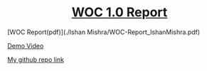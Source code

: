 <h1 align="center"> <ins>WOC 1.0 Report</ins> </h1>

[WOC Report(pdf)](./Ishan Mishra/WOC-Report_IshanMishra.pdf)

[Demo Video](https://drive.google.com/file/d/1xN_yp92PPlvgi6sQLofuooIAk3vY4vT2/view?usp=sharing)

[My github repo link](https://github.com/ishanExtreme/DustBinz)
